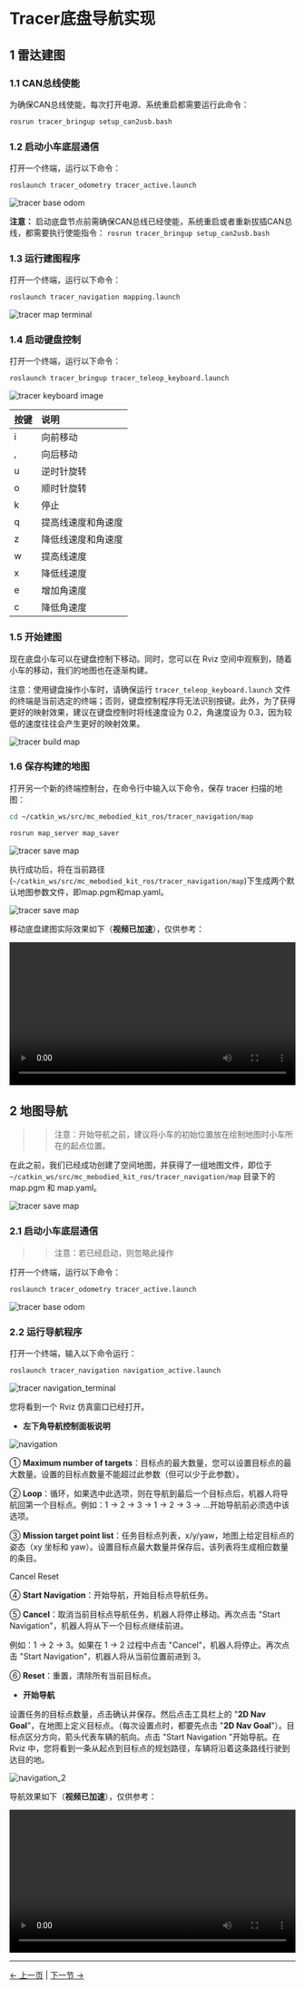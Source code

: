 # Tracer底盘导航实现

## 1 雷达建图

### 1.1 CAN总线使能

为确保CAN总线使能，每次打开电源、系统重启都需要运行此命令：

```bash
rosrun tracer_bringup setup_can2usb.bash
```

### 1.2 启动小车底层通信

打开一个终端，运行以下命令：

```bash
roslaunch tracer_odometry tracer_active.launch
```

![tracer base odom](../../../resources/4-FunctionsAndApplications/6-SDKDevelopment/5.2-DevelopmentAndUseBasedOnROS1/tracer_use/tracer_base_odm.png)

**注意：** 启动底盘节点前需确保CAN总线已经使能，系统重启或者重新拔插CAN总线，都需要执行使能指令： `rosrun tracer_bringup setup_can2usb.bash`

### 1.3 运行建图程序

打开一个终端，运行以下命令：

```bash
roslaunch tracer_navigation mapping.launch
```

![tracer map terminal](../../../resources/4-FunctionsAndApplications/6-SDKDevelopment/5.2-DevelopmentAndUseBasedOnROS1/tracer_use/map_terminal.png)

### 1.4 启动键盘控制

打开一个终端，运行以下命令：

```bash
roslaunch tracer_bringup tracer_teleop_keyboard.launch
```

![tracer keyboard image](../../../resources/4-FunctionsAndApplications/6-SDKDevelopment/5.2-DevelopmentAndUseBasedOnROS1/tracer_use/tracer_keyboard.png)

| 按键 | 说明               |
| :--- | :----------------- |
| i    | 向前移动           |
| ,    | 向后移动           |
| u    | 逆时针旋转         |
| o    | 顺时针旋转         |
| k    | 停止               |
| q    | 提高线速度和角速度 |
| z    | 降低线速度和角速度 |
| w    | 提高线速度         |
| x    | 降低线速度         |
| e    | 增加角速度         |
| c    | 降低角速度         |

### 1.5 开始建图

现在底盘小车可以在键盘控制下移动。同时，您可以在 Rviz 空间中观察到，随着小车的移动，我们的地图也在逐渐构建。

注意：使用键盘操作小车时，请确保运行 `tracer_teleop_keyboard.launch` 文件的终端是当前选定的终端；否则，键盘控制程序将无法识别按键。此外，为了获得更好的映射效果，建议在键盘控制时将线速度设为 0.2，角速度设为 0.3，因为较低的速度往往会产生更好的映射效果。

![tracer build map](../../../resources/4-FunctionsAndApplications/6-SDKDevelopment/5.2-DevelopmentAndUseBasedOnROS1/tracer_use/build_map.png)

### 1.6 保存构建的地图

打开另一个新的终端控制台，在命令行中输入以下命令，保存 tracer 扫描的地图：

```bash
cd ~/catkin_ws/src/mc_mebodied_kit_ros/tracer_navigation/map

rosrun map_server map_saver
```

![tracer save map](../../../resources/4-FunctionsAndApplications/6-SDKDevelopment/5.2-DevelopmentAndUseBasedOnROS1/tracer_use/save_map_terminal.png)

执行成功后，将在当前路径(`~/catkin_ws/src/mc_mebodied_kit_ros/tracer_navigation/map`)下生成两个默认地图参数文件，即map.pgm和map.yaml。

![tracer save map](../../../resources/4-FunctionsAndApplications/6-SDKDevelopment/5.2-DevelopmentAndUseBasedOnROS1/tracer_use/save_map.png)

移动底盘建图实际效果如下（**视频已加速**），仅供参考：

<video id="my-video" class="video-js" controls preload="auto" width="100%"
poster="" data-setup='{"aspectRatio":"16:9"}'>
  <source src="../../../resources/4-FunctionsAndApplications/6-SDKDevelopment/5.2-DevelopmentAndUseBasedOnROS1/tracer_use/SLAM_mapping.mp4" type='video/mp4' >
</video>

## 2 地图导航

>> 注意：开始导航之前，建议将小车的初始位置放在绘制地图时小车所在的起点位置。

在此之前，我们已经成功创建了空间地图，并获得了一组地图文件，即位于 `~/catkin_ws/src/mc_mebodied_kit_ros/tracer_navigation/map` 目录下的 map.pgm 和 map.yaml。

![tracer save map](../../../resources/4-FunctionsAndApplications/6-SDKDevelopment/5.2-DevelopmentAndUseBasedOnROS1/tracer_use/save_map.png)

### 2.1 启动小车底层通信

>> 注意：若已经启动，则忽略此操作

打开一个终端，运行以下命令：

```bash
roslaunch tracer_odometry tracer_active.launch
```

![tracer base odom](../../../resources/4-FunctionsAndApplications/6-SDKDevelopment/5.2-DevelopmentAndUseBasedOnROS1/tracer_use/tracer_base_odm.png)


### 2.2 运行导航程序

打开一个终端，输入以下命令运行：

```bash
roslaunch tracer_navigation navigation_active.launch
```

![tracer navigation_terminal](../../../resources/4-FunctionsAndApplications/6-SDKDevelopment/5.2-DevelopmentAndUseBasedOnROS1/tracer_use/navigation_terminal.png)

 您将看到一个 Rviz 仿真窗口已经打开。

- **左下角导航控制面板说明**

![navigation](../../../resources/4-FunctionsAndApplications/6-SDKDevelopment/5.2-DevelopmentAndUseBasedOnROS1/tracer_use/navigation.png)

① **Maximum number of targets**：目标点的最大数量，您可以设置目标点的最大数量。设置的目标点数量不能超过此参数（但可以少于此参数）。

② **Loop**：循环，如果选中此选项，则在导航到最后一个目标点后，机器人将导航回第一个目标点。例如：1 -> 2 -> 3 -> 1 -> 2 -> 3 -> ...开始导航前必须选中该选项。

③ **Mission target point list**：任务目标点列表，x/y/yaw，地图上给定目标点的姿态（xy 坐标和 yaw）。设置目标点最大数量并保存后，该列表将生成相应数量的条目。


Cancel
Reset

④ **Start Navigation**：开始导航，开始目标点导航任务。

⑤ **Cancel**：取消当前目标点导航任务，机器人将停止移动。再次点击 "Start Navigation"，机器人将从下一个目标点继续前进。

例如：1 -> 2 -> 3。如果在 1 -> 2 过程中点击 "Cancel"，机器人将停止。再次点击 "Start Navigation"，机器人将从当前位置前进到 3。

⑥ **Reset**：重置，清除所有当前目标点。

- **开始导航**

设置任务的目标点数量，点击确认并保存。然后点击工具栏上的 "**2D Nav Goal**"，在地图上定义目标点。（每次设置点时，都要先点击 "**2D Nav Goal**"）。目标点区分方向，箭头代表车辆的航向。点击 "Start Navigation "开始导航。在 Rviz 中，您将看到一条从起点到目标点的规划路径，车辆将沿着这条路线行驶到达目的地。

![navigation_2](../../../resources/4-FunctionsAndApplications/6-SDKDevelopment/5.2-DevelopmentAndUseBasedOnROS1/tracer_use/navigation_2.png)

导航效果如下（**视频已加速**），仅供参考：

<video id="my-video" class="video-js" controls preload="auto" width="100%"
poster="" data-setup='{"aspectRatio":"16:9"}'>
  <source src="../../../resources/4-FunctionsAndApplications/6-SDKDevelopment/5.2-DevelopmentAndUseBasedOnROS1/tracer_use/navigation.mp4" type='video/mp4' >
</video>

---

[← 上一页](./5_tracer_keyboard_control.md) | [下一节 →](../5.3-DevelopmentAndUseBasedOnROS2/1_download.md)